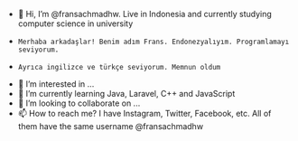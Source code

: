 - 👋 Hi, I’m @fransachmadhw. Live in Indonesia and currently studying computer science in university
-     Merhaba arkadaşlar! Benim adım Frans. Endonezyalıyım. Programlamayı seviyorum. 
-     Ayrıca ingilizce ve türkçe seviyorum. Memnun oldum
- 👀 I’m interested in ...
- 🌱 I’m currently learning Java, Laravel, C++ and JavaScript
- 💞️ I’m looking to collaborate on ...
- 📫 How to reach me? I have Instagram, Twitter, Facebook, etc. 
   All of them have the same username @fransachmadhw

<!---
fransachmadhw/fransachmadhw is a ✨ special ✨ repository because its `README.md` (this file) appears on your GitHub profile.
You can click the Preview link to take a look at your changes.
--->
